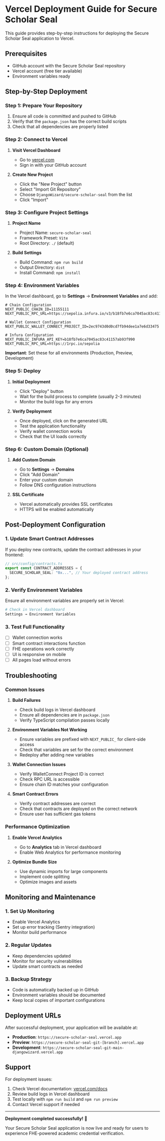 # Vercel Deployment Guide for Secure Scholar Seal

This guide provides step-by-step instructions for deploying the Secure Scholar Seal application to Vercel.

## Prerequisites

- GitHub account with the Secure Scholar Seal repository
- Vercel account (free tier available)
- Environment variables ready

## Step-by-Step Deployment

### Step 1: Prepare Your Repository

1. Ensure all code is committed and pushed to GitHub
2. Verify that the `package.json` has the correct build scripts
3. Check that all dependencies are properly listed

### Step 2: Connect to Vercel

1. **Visit Vercel Dashboard**
   - Go to [vercel.com](https://vercel.com)
   - Sign in with your GitHub account

2. **Create New Project**
   - Click the "New Project" button
   - Select "Import Git Repository"
   - Choose `DjangoWizard/secure-scholar-seal` from the list
   - Click "Import"

### Step 3: Configure Project Settings

1. **Project Name**
   - Project Name: `secure-scholar-seal`
   - Framework Preset: `Vite`
   - Root Directory: `./` (default)

2. **Build Settings**
   - Build Command: `npm run build`
   - Output Directory: `dist`
   - Install Command: `npm install`

### Step 4: Environment Variables

In the Vercel dashboard, go to **Settings** → **Environment Variables** and add:

```env
# Chain Configuration
NEXT_PUBLIC_CHAIN_ID=11155111
NEXT_PUBLIC_RPC_URL=https://sepolia.infura.io/v3/b18fb7e6ca7045ac83c41157ab93f990

# Wallet Connect Configuration
NEXT_PUBLIC_WALLET_CONNECT_PROJECT_ID=2ec9743d0d0cd7fb94dee1a7e6d33475

# Infura Configuration
NEXT_PUBLIC_INFURA_API_KEY=b18fb7e6ca7045ac83c41157ab93f990
NEXT_PUBLIC_RPC_URL=https://1rpc.io/sepolia
```

**Important**: Set these for all environments (Production, Preview, Development)

### Step 5: Deploy

1. **Initial Deployment**
   - Click "Deploy" button
   - Wait for the build process to complete (usually 2-3 minutes)
   - Monitor the build logs for any errors

2. **Verify Deployment**
   - Once deployed, click on the generated URL
   - Test the application functionality
   - Verify wallet connection works
   - Check that the UI loads correctly

### Step 6: Custom Domain (Optional)

1. **Add Custom Domain**
   - Go to **Settings** → **Domains**
   - Click "Add Domain"
   - Enter your custom domain
   - Follow DNS configuration instructions

2. **SSL Certificate**
   - Vercel automatically provides SSL certificates
   - HTTPS will be enabled automatically

## Post-Deployment Configuration

### 1. Update Smart Contract Addresses

If you deploy new contracts, update the contract addresses in your frontend:

```typescript
// src/config/contracts.ts
export const CONTRACT_ADDRESSES = {
  SECURE_SCHOLAR_SEAL: "0x...", // Your deployed contract address
};
```

### 2. Verify Environment Variables

Ensure all environment variables are properly set in Vercel:

```bash
# Check in Vercel dashboard
Settings → Environment Variables
```

### 3. Test Full Functionality

- [ ] Wallet connection works
- [ ] Smart contract interactions function
- [ ] FHE operations work correctly
- [ ] UI is responsive on mobile
- [ ] All pages load without errors

## Troubleshooting

### Common Issues

1. **Build Failures**
   - Check build logs in Vercel dashboard
   - Ensure all dependencies are in `package.json`
   - Verify TypeScript compilation passes locally

2. **Environment Variables Not Working**
   - Ensure variables are prefixed with `NEXT_PUBLIC_` for client-side access
   - Check that variables are set for the correct environment
   - Redeploy after adding new variables

3. **Wallet Connection Issues**
   - Verify WalletConnect Project ID is correct
   - Check RPC URL is accessible
   - Ensure chain ID matches your configuration

4. **Smart Contract Errors**
   - Verify contract addresses are correct
   - Check that contracts are deployed on the correct network
   - Ensure user has sufficient gas tokens

### Performance Optimization

1. **Enable Vercel Analytics**
   - Go to **Analytics** tab in Vercel dashboard
   - Enable Web Analytics for performance monitoring

2. **Optimize Bundle Size**
   - Use dynamic imports for large components
   - Implement code splitting
   - Optimize images and assets

## Monitoring and Maintenance

### 1. Set Up Monitoring

- Enable Vercel Analytics
- Set up error tracking (Sentry integration)
- Monitor build performance

### 2. Regular Updates

- Keep dependencies updated
- Monitor for security vulnerabilities
- Update smart contracts as needed

### 3. Backup Strategy

- Code is automatically backed up in GitHub
- Environment variables should be documented
- Keep local copies of important configurations

## Deployment URLs

After successful deployment, your application will be available at:

- **Production**: `https://secure-scholar-seal.vercel.app`
- **Preview**: `https://secure-scholar-seal-git-[branch].vercel.app`
- **Development**: `https://secure-scholar-seal-git-main-djangowizard.vercel.app`

## Support

For deployment issues:

1. Check Vercel documentation: [vercel.com/docs](https://vercel.com/docs)
2. Review build logs in Vercel dashboard
3. Test locally with `npm run build` and `npm run preview`
4. Contact Vercel support if needed

---

**Deployment completed successfully!** 🎉

Your Secure Scholar Seal application is now live and ready for users to experience FHE-powered academic credential verification.
